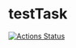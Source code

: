 # testTask
[![Actions Status](https://github.com/ProEugene97/testTask/workflows/testTask/badge.svg?branch=master)](https://github.com/ProEugene97/testTask/actions)
